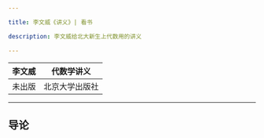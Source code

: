 ```yaml
---

title: 李文威《讲义》| 看书

description: 李文威给北大新生上代数用的讲义

---
```


| 李文威 | 代数学讲义 |
|---|---|
|未出版|北京大学出版社|

---

## 导论